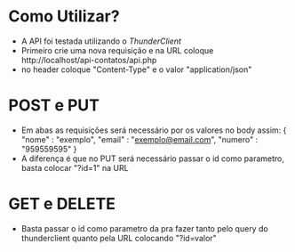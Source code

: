 # Como Utilizar?
- A API foi testada utilizando o *ThunderClient*
- Primeiro crie uma nova requisição e na URL coloque http://localhost/api-contatos/api.php
- no header coloque "Content-Type" e o valor "application/json"

# POST e PUT
- Em abas as requisições será necessário por os valores no body assim:
  {
  "nome" : "exemplo",
  "email" : "exemplo@email.com",
  "numero" : "959559595"
  }
- A diferença é que no PUT será necessário passar o id como parametro, basta colocar "?id=1" na URL

# GET e DELETE
- Basta passar o id como parametro da pra fazer tanto pelo query do thunderclient quanto pela URL colocando "?id=valor"
